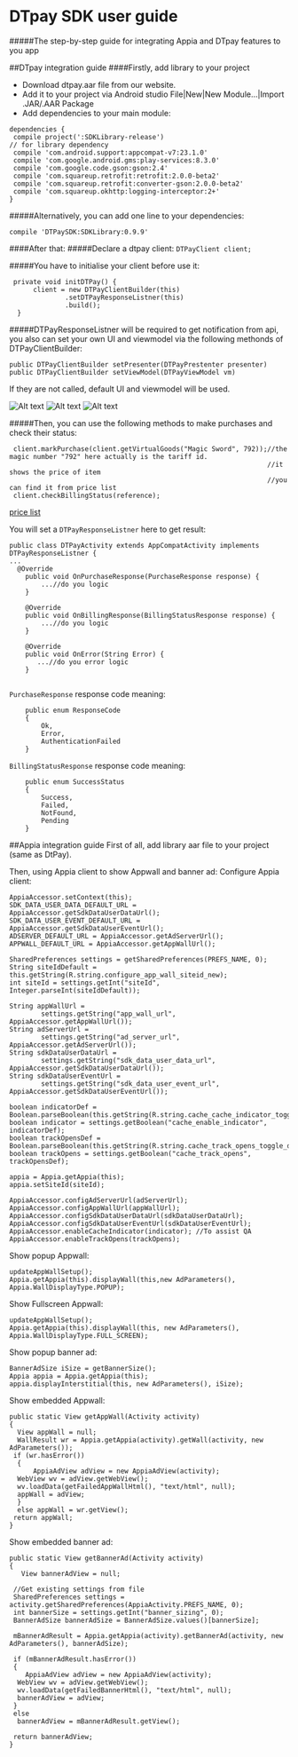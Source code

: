 # DTpay SDK user guide
#####The step-by-step guide for integrating Appia and DTpay features to you app 

##DTpay integration guide
####Firstly, add library to your project 
- Download dtpay.aar file from our website.
- Add it to your project via Android studio File|New|New Module...|Import .JAR/.AAR Package
- Add dependencies to your main module:
```
dependencies {
 compile project(':SDKLibrary-release')
// for library dependency
 compile 'com.android.support:appcompat-v7:23.1.0'
 compile 'com.google.android.gms:play-services:8.3.0'
 compile 'com.google.code.gson:gson:2.4'
 compile 'com.squareup.retrofit:retrofit:2.0.0-beta2'
 compile 'com.squareup.retrofit:converter-gson:2.0.0-beta2'
 compile 'com.squareup.okhttp:logging-interceptor:2+'
}
```

#####Alternatively, you can add one line to your dependencies:

`compile 'DTPaySDK:SDKLibrary:0.9.9'`
 
####After that:
#####Declare a dtpay client:
 `DTPayClient client;`

#####You have to initialise your client before use it:
```
 private void initDTPay() {
      client = new DTPayClientBuilder(this)
              .setDTPayResponseListner(this)
              .build();
  }
```
#####DTPayResponseListner will be required to get notification from api, you also can set your own UI and viewmodel via the following methonds of DTPayClientBuilder:  

 ```
 public DTPayClientBuilder setPresenter(DTPayPrestenter presenter)
 public DTPayClientBuilder setViewModel(DTPayViewModel vm)
 ```
If they are not called, default UI and viewmodel will be used.
 
![Alt text](/snap/1.png?raw=true "default UI")
![Alt text](/snap/2.png?raw=true "default UI")
![Alt text](/snap/3.png?raw=true "default UI")

 
#####Then, you can use the following methods to make purchases and check their status:
```
 client.markPurchase(client.getVirtualGoods("Magic Sword", 792));//the magic number "792" here actually is the tariff id. 
                                                                 //it shows the price of item
                                                                 //you can find it from price list
 client.checkBillingStatus(reference);
```
[price list](http://pay.fortumo.com/mobile_payments/654669bc7608ac16fc53861bda88c12b.xml)

You will set a `DTPayResponseListner` here to get result:
```
public class DTPayActivity extends AppCompatActivity implements DTPayResponseListner {
...
  @Override
    public void OnPurchaseResponse(PurchaseResponse response) {
        ...//do you logic
    }

    @Override
    public void OnBillingResponse(BillingStatusResponse response) {
        ...//do you logic
    }

    @Override
    public void OnError(String Error) {
       ...//do you error logic
    }


```
`PurchaseResponse` response code meaning:
```
    public enum ResponseCode
    {
        Ok,
        Error,
        AuthenticationFailed
    }
```

`BillingStatusResponse` response code meaning:
```
    public enum SuccessStatus
    {
        Success,
        Failed,
        NotFound,
        Pending
    }

```

##Appia integration guide
First of all, add library aar file to your project (same as DtPay).

Then, using Appia client to show Appwall and banner ad:
Configure Appia client:
```
AppiaAccessor.setContext(this);
SDK_DATA_USER_DATA_DEFAULT_URL = AppiaAccessor.getSdkDataUserDataUrl();
SDK_DATA_USER_EVENT_DEFAULT_URL = AppiaAccessor.getSdkDataUserEventUrl();
ADSERVER_DEFAULT_URL = AppiaAccessor.getAdServerUrl();
APPWALL_DEFAULT_URL = AppiaAccessor.getAppWallUrl();

SharedPreferences settings = getSharedPreferences(PREFS_NAME, 0);
String siteIdDefault = this.getString(R.string.configure_app_wall_siteid_new);
int siteId = settings.getInt("siteId", Integer.parseInt(siteIdDefault));

String appWallUrl =
        settings.getString("app_wall_url", AppiaAccessor.getAppWallUrl());
String adServerUrl =
        settings.getString("ad_server_url", AppiaAccessor.getAdServerUrl());
String sdkDataUserDataUrl =
        settings.getString("sdk_data_user_data_url", AppiaAccessor.getSdkDataUserDataUrl());
String sdkDataUserEventUrl =
        settings.getString("sdk_data_user_event_url", AppiaAccessor.getSdkDataUserEventUrl());

boolean indicatorDef = Boolean.parseBoolean(this.getString(R.string.cache_cache_indicator_toggle_default));
boolean indicator = settings.getBoolean("cache_enable_indicator", indicatorDef);
boolean trackOpensDef = Boolean.parseBoolean(this.getString(R.string.cache_track_opens_toggle_default));
boolean trackOpens = settings.getBoolean("cache_track_opens", trackOpensDef);

appia = Appia.getAppia(this);
appia.setSiteId(siteId);

AppiaAccessor.configAdServerUrl(adServerUrl);
AppiaAccessor.configAppWallUrl(appWallUrl);
AppiaAccessor.configSdkDataUserDataUrl(sdkDataUserDataUrl);
AppiaAccessor.configSdkDataUserEventUrl(sdkDataUserEventUrl);
AppiaAccessor.enableCacheIndicator(indicator); //To assist QA
AppiaAccessor.enableTrackOpens(trackOpens);
```
 
Show popup Appwall:
```
updateAppWallSetup();
Appia.getAppia(this).displayWall(this,new AdParameters(), Appia.WallDisplayType.POPUP);
``` 
Show Fullscreen Appwall:
```
updateAppWallSetup();
Appia.getAppia(this).displayWall(this, new AdParameters(), Appia.WallDisplayType.FULL_SCREEN);
```
Show popup banner ad:
```
BannerAdSize iSize = getBannerSize();
Appia appia = Appia.getAppia(this);
appia.displayInterstitial(this, new AdParameters(), iSize);
``` 
 
Show embedded Appwall:
```
public static View getAppWall(Activity activity)
{
  View appWall = null;
  WallResult wr = Appia.getAppia(activity).getWall(activity, new AdParameters());
 if (wr.hasError())
  {
      AppiaAdView adView = new AppiaAdView(activity);
  WebView wv = adView.getWebView();
  wv.loadData(getFailedAppWallHtml(), "text/html", null);
  appWall = adView;
  }
  else appWall = wr.getView();
 return appWall;
}
``` 
Show embedded banner ad:
```
public static View getBannerAd(Activity activity)
{  
   View bannerAdView = null;
 
 //Get existing settings from file
 SharedPreferences settings = activity.getSharedPreferences(AppiaActivity.PREFS_NAME, 0);
 int bannerSize = settings.getInt("banner_sizing", 0);
 BannerAdSize bannerAdSize = BannerAdSize.values()[bannerSize];

 mBannerAdResult = Appia.getAppia(activity).getBannerAd(activity, new AdParameters(), bannerAdSize);
 
 if (mBannerAdResult.hasError())
 {
    AppiaAdView adView = new AppiaAdView(activity);
  WebView wv = adView.getWebView();
  wv.loadData(getFailedBannerHtml(), "text/html", null);
  bannerAdView = adView;
 }
 else
  bannerAdView = mBannerAdResult.getView();
 
 return bannerAdView;
}
```
